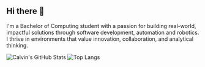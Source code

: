 ## Hi there 👋

I'm a Bachelor of Computing student with a passion for building real-world, impactful
solutions through software development, automation and robotics. I thrive in environments
that value innovation, collaboration, and analytical thinking.

![Calvin's GitHub Stats](https://github-readme-stats.vercel.app/api?username=FreeYungHammy&show_icons=true&theme=radical)
![Top Langs](https://github-readme-stats.vercel.app/api/top-langs/?username=FreeYungHammy&layout=compact&theme=radical)

